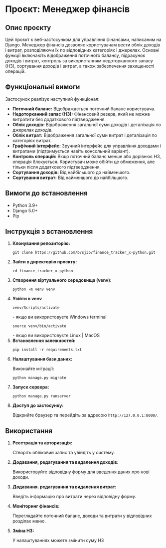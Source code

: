 <h1>Проєкт: Менеджер фінансів</h1>

<h2>Опис проєкту</h2>
<p>Цей проєкт є веб-застосунком для управління фінансами, написаним на Django. Менеджер фінансів дозволяє користувачам вести облік доходів і витрат, розподіляючи їх по відповідних категоріях і джерелах. Основні функції включають відображення поточного балансу, підрахунок доходів і витрат, контроль за використанням недоторканного запасу (НЗ), сортування доходів і витрат, а також забезпечення захищеності операцій.</p>

<h2>Функціональні вимоги</h2>
<p>Застосунок реалізує наступний функціонал:</p>
<ul>
    <li><strong>Поточний баланс:</strong> Відображається поточний баланс користувача.</li>
    <li><strong>Недоторканний запас (НЗ):</strong> Фінансовий резерв, який не можна витратити без додаткового підтвердження.</li>
    <li><strong>Облік доходів:</strong> Відображення загальної суми доходів і деталізація по джерелах доходів.</li>
    <li><strong>Облік витрат:</strong> Відображення загальної суми витрат і деталізація по категоріях витрат.</li>
    <li><strong>Графічний інтерфейс:</strong> Зручний інтерфейс для управління доходами і витратами (підтримується навіть консольний варіант).</li>
    <li><strong>Контроль операцій:</strong> Якщо поточний баланс менше або дорівнює НЗ, операція блокується. Користувач може обійти це обмеження, але тільки після додаткового підтвердження.</li>
    <li><strong>Сортування доходів:</strong> Від найбільшого до найменшого.</li>
    <li><strong>Сортування витрат:</strong> Від найменшого до найбільшого.</li>
</ul>

<h2>Вимоги до встановлення</h2>
<ul>
    <li>Python 3.9+</li>
    <li>Django 5.0+</li>
    <li>Pip</li>
</ul>

<h2>Інструкція з встановлення</h2>
<ol>
    <li><strong>Клонування репозиторію:</strong>
        <pre><code>git clone https://github.com/b7sj3o/finance_tracker_x-python.git</code></pre>
    </li>
    <li><strong>Зайти в директорію проєкту:</strong>
        <pre><code>cd finance_tracker_x-python</code></pre>
    </li>
    <li><strong>Створення віртуального середовища (venv):</strong>
        <pre><code>python -m venv venv</code></pre>
    </li>
    <li><strong>Увійти в venv</strong>
        <pre><code>venv/Scripts/activate</code></pre> - якщо ви використовуєте Windows terminal
        <pre><code>source venv/bin/activate</code></pre> - якщо ви використовуєте Linux | MacOS
    </li>
    <li><strong>Встановлення залежностей:</strong>
        <pre><code>pip install -r requirements.txt</code></pre>
    </li>
    <li><strong>Налаштування бази даних:</strong>
        <p>Виконайте міграції:</p>
        <pre><code>python manage.py migrate</code></pre>
    </li>
    <li><strong>Запуск сервера:</strong>
        <pre><code>python manage.py runserver</code></pre>
    </li>
    <li><strong>Доступ до застосунку:</strong>
        <p>Відкрийте браузер та перейдіть за адресою <code>http://127.0.0.1:8000/</code>.</p>
    </li>
</ol>

<h2>Використання</h2>
<ol>
    <li><strong>Реєстрація та авторизація:</strong>
        <p>Створіть обліковий запис та увійдіть у систему.</p>
    </li>
    <li><strong>Додавання, редагування та видалення доходів:</strong>
        <p>Використовуйте відповідну форму для введення даних про нові доходи.</p>
    </li>
    <li><strong>Додавання. редагування та видалення витрат:</strong>
        <p>Введіть інформацію про витрати через відповідну форму.</p>
    </li>
    <li><strong>Моніторинг фінансів:</strong>
        <p>Переглядайте поточний баланс, доходи та витрати у відповідних розділах меню.</p>
    </li>
    <li><strong>Зміна НЗ:</strong>
        <p>У налаштуваннях можете змінити суму НЗ</p>
    </li>
</ol>

